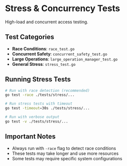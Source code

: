 # Stress & Concurrency Tests

High-load and concurrent access testing.

## Test Categories

- **Race Conditions**: `race_test.go`
- **Concurrent Safety**: `concurrent_safety_test.go`
- **Large Operations**: `large_operation_manager_test.go`
- **General Stress**: `stress_test.go`

## Running Stress Tests

```bash
# Run with race detection (recommended)
go test -race ./tests/stress/...

# Run stress tests with timeout
go test -timeout=30s ./tests/stress/...

# Run with verbose output
go test -v ./tests/stress/...
```

## Important Notes

- Always run with `-race` flag to detect race conditions
- These tests may take longer and use more resources
- Some tests may require specific system configurations